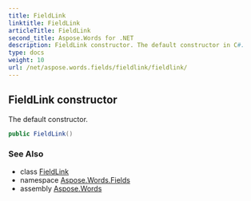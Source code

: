 ```yaml
---
title: FieldLink
linktitle: FieldLink
articleTitle: FieldLink
second_title: Aspose.Words for .NET
description: FieldLink constructor. The default constructor in C#.
type: docs
weight: 10
url: /net/aspose.words.fields/fieldlink/fieldlink/
---
```

## FieldLink constructor

The default constructor.

```csharp
public FieldLink()
```

### See Also

* class [FieldLink](../)
* namespace [Aspose.Words.Fields](../../../aspose.words.fields/)
* assembly [Aspose.Words](../../../)
